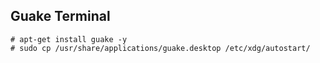 ## Guake Terminal
```shell
# apt-get install guake -y
# sudo cp /usr/share/applications/guake.desktop /etc/xdg/autostart/
```
